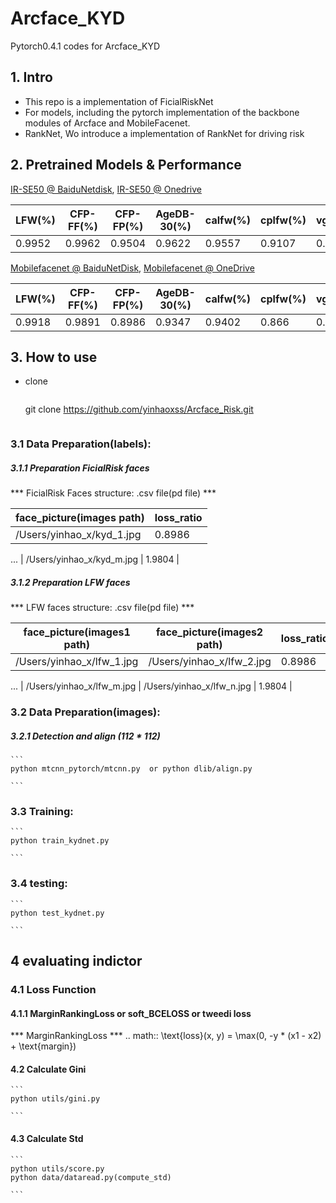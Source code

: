 # Arcface_KYD

Pytorch0.4.1 codes for Arcface_KYD

## 1. Intro

- This repo is a implementation of FicialRiskNet
- For models, including the pytorch implementation of the backbone modules of Arcface and MobileFacenet. 
- RankNet, Wo introduce a implementation of RankNet for driving risk

## 2. Pretrained Models & Performance

[IR-SE50 @ BaiduNetdisk](https://pan.baidu.com/s/12BUjjwy1uUTEF9HCx5qvoQ), [IR-SE50 @ Onedrive](https://1drv.ms/u/s!AhMqVPD44cDOhkPsOU2S_HFpY9dC)

| LFW(%) | CFP-FF(%) | CFP-FP(%) | AgeDB-30(%) | calfw(%) | cplfw(%) | vgg2_fp(%) |
| ------ | --------- | --------- | ----------- | -------- | -------- | ---------- |
| 0.9952 | 0.9962    | 0.9504    | 0.9622      | 0.9557   | 0.9107   | 0.9386     |

[Mobilefacenet @ BaiduNetDisk](https://pan.baidu.com/s/1hqNNkcAjQOSxUjofboN6qg), [Mobilefacenet @ OneDrive](https://1drv.ms/u/s!AhMqVPD44cDOhkSMHodSH4rhfb5u)

| LFW(%) | CFP-FF(%) | CFP-FP(%) | AgeDB-30(%) | calfw(%) | cplfw(%) | vgg2_fp(%) |
| ------ | --------- | --------- | ----------- | -------- | -------- | ---------- |
| 0.9918 | 0.9891    | 0.8986    | 0.9347      | 0.9402   | 0.866    | 0.9100     |

## 3. How to use

- clone

  ```
  ```
  git clone https://github.com/yinhaoxss/Arcface_Risk.git

  ```
  ```

### 3.1 Data Preparation(labels):

##### 3.1.1 Preparation FicialRisk faces

*** FicialRisk Faces structure: .csv file(pd file) ***

| face_picture(images path) | loss_ratio  | 
| ------------------------- | ----------- | 
| /Users/yinhao_x/kyd_1.jpg | 0.8986      |
...
| /Users/yinhao_x/kyd_m.jpg | 1.9804      |

##### 3.1.2 Preparation LFW faces

*** LFW faces structure: .csv file(pd file) ***

| face_picture(images1 path) | face_picture(images2 path)  | loss_ratio  | 
| -------------------------  | --------------------------  | ----------- | 
| /Users/yinhao_x/lfw_1.jpg  | /Users/yinhao_x/lfw_2.jpg   | 0.8986      |
...
| /Users/yinhao_x/lfw_m.jpg  | /Users/yinhao_x/lfw_n.jpg   | 1.9804      |

### 3.2 Data Preparation(images):

##### 3.2.1 Detection and align (112 * 112)

```
​```
python mtcnn_pytorch/mtcnn.py  or python dlib/align.py

​```
```
### 3.3 Training:

```
​```
python train_kydnet.py

​```
```
### 3.4 testing:

```
​```
python test_kydnet.py

​```
```

## 4 evaluating indictor

### 4.1 Loss Function

#### 4.1.1 MarginRankingLoss or soft_BCELOSS or tweedi loss

*** MarginRankingLoss ***
.. math::
        \text{loss}(x, y) = \max(0, -y * (x1 - x2) + \text{margin})


#### 4.2 Calculate Gini

```
​```
python utils/gini.py

​```
```

#### 4.3 Calculate Std
```
​```
python utils/score.py
python data/dataread.py(compute_std)

​```
```



















